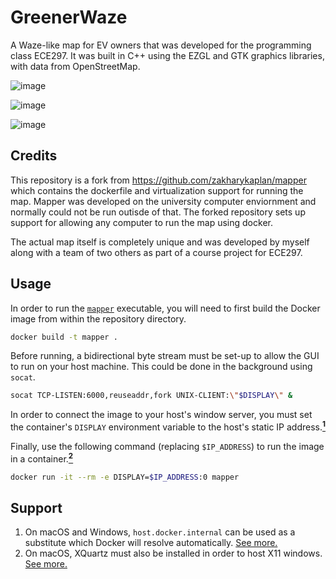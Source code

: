 # GreenerWaze
A Waze-like map for EV owners that was developed for the programming class ECE297. It was built in C++ using the EZGL and GTK graphics libraries, with data from  OpenStreetMap. 

![image](https://github.com/lucasnchoi/GreenerWaze/assets/77515168/6ad95551-35e7-49ef-bf6e-7c4cf8595767)

![image](https://github.com/lucasnchoi/GreenerWaze/assets/77515168/2707b089-2007-4dc4-b81a-523b9c26ea1f)

![image](https://github.com/lucasnchoi/GreenerWaze/assets/77515168/feedd0a6-4544-4a26-8343-35ed61ad7b40)

## Credits
This repository is a fork from https://github.com/zakharykaplan/mapper which contains the dockerfile and virtualization support for running the map. Mapper was developed on the university computer enviornment and normally could not be run outisde of that. The forked repository sets up support for allowing any computer to run the map using docker. 

The actual map itself is completely unique and was developed by myself along with a team of two others as part of a course project for ECE297. 


## Usage

In order to run the [`mapper`](./mapper/mapper) executable, you will need to first build the Docker image from within the repository directory.

```bash
docker build -t mapper .
```

Before running, a bidirectional byte stream must be set-up to allow the GUI to run on your host machine.
This could be done in the background using `socat`.

```bash
socat TCP-LISTEN:6000,reuseaddr,fork UNIX-CLIENT:\"$DISPLAY\" &
```

In order to connect the image to your host's window server, you must set the container's `DISPLAY` environment variable to the host's static IP address.[<sup><b>1</b></sup>](#1)

Finally, use the following command (replacing `$IP_ADDRESS`) to run the image in a container.[<sup><b>2</b></sup>](#2)

```bash
docker run -it --rm -e DISPLAY=$IP_ADDRESS:0 mapper
```

## Support

<a class="anchor" id="1"></a>
1. On macOS and Windows, `host.docker.internal` can be used as a substitute which Docker will resolve automatically.
[See more.](https://docs.docker.com/docker-for-mac/networking/#use-cases-and-workarounds)
<a class="anchor" id="2"></a>
2. On macOS, XQuartz must also be installed in order to host X11 windows.
[See more.](https://stackoverflow.com/questions/44888957/guis-with-docker/44894464#44894464)
